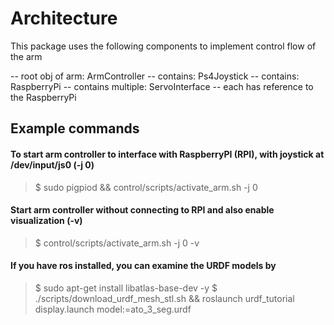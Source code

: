 # Architecture

This package uses the following components to implement control flow of the arm

-- root obj of arm: ArmController
  -- contains: Ps4Joystick
  -- contains: RaspberryPi
  -- contains multiple: ServoInterface
      -- each has reference to the RaspberryPi

## Example commands

#### To start arm controller to interface with RaspberryPI (RPI), with joystick at /dev/input/js0 (-j 0)
> $ sudo pigpiod && control/scripts/activate_arm.sh -j 0

#### Start arm controller without connecting to RPI and also enable visualization (-v)
> $ control/scripts/activate_arm.sh -j 0 -v

#### If you have ros installed, you can examine the URDF models by

> $ sudo apt-get install libatlas-base-dev -y
> $ ./scripts/download_urdf_mesh_stl.sh && roslaunch urdf_tutorial display.launch model:=ato_3_seg.urdf